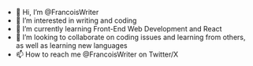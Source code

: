 - 👋 Hi, I’m @FrancoisWriter
- 👀 I’m interested in writing and coding
- 🌱 I’m currently learning Front-End Web Development and React
- 💞️ I’m looking to collaborate on coding issues and learning from others, as well as learning new languages
- 📫 How to reach me @FrancoisWriter on Twitter/X

<!---
FrancoisWriter/FrancoisWriter is a ✨ special ✨ repository because its `README.md` (this file) appears on your GitHub profile.
You can click the Preview link to take a look at your changes.
--->
